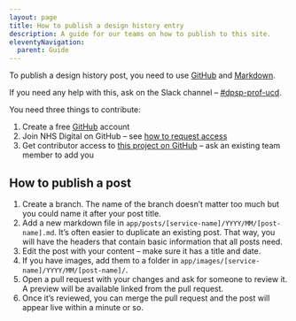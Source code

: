 ```yaml
---
layout: page
title: How to publish a design history entry
description: A guide for our teams on how to publish to this site.
eleventyNavigation:
  parent: Guide
---
```


To publish a design history post, you need to use [GitHub](https://github.com) and [Markdown](https://www.markdownguide.org).

If you need any help with this, ask on the Slack channel – [#dpsp-prof-ucd](https://nhsdigitalcorporate.enterprise.slack.com/archives/C06DGMH1XUN).

You need three things to contribute:

1. Create a free [GitHub](https://github.com) account
2. Join NHS Digital on GitHub – see [how to request access](https://nhs.sharepoint.com/sites/X26_EngineeringCOE/SitePages/GitHub-User---how-to-request-access.aspx)
3. Get contributor access to [this project on GitHub](http://github.com/NHSDigital/prevention-services-design-history/) – ask an existing team member to add you

## How to publish a post

1. Create a branch. The name of the branch doesn’t matter too much but you could name it after your post title.
2. Add a new markdown file in `app/posts/[service-name]/YYYY/MM/[post-name].md`. It’s often easier to duplicate an existing post. That way, you will have the headers that contain basic information that all posts need.
3. Edit the post with your content – make sure it has a title and date.
4. If you have images, add them to a folder in `app/images/[service-name]/YYYY/MM/[post-name]/`.
5. Open a pull request with your changes and ask for someone to review it. A preview will be available linked from the pull request.
6. Once it’s reviewed, you can merge the pull request and the post will appear live within a minute or so.
